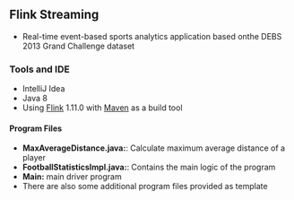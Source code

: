 ## Flink Streaming

 - Real-time event-based sports analytics application based onthe DEBS 2013 Grand Challenge dataset

### Tools and IDE
-  IntelliJ Idea
-  Java 8
-  Using [Flink](https://flink.apache.org/) 1.11.0 with [Maven](https://maven.apache.org/) as a build tool

#### Program Files
 
-  **MaxAverageDistance.java:**: Calculate maximum average distance of a player
-  **FootballStatisticsImpl.java:**: Contains the main logic of the program 
-  **Main:** main driver program
-   There are also some additional program files provided as template













